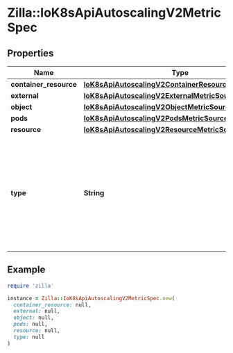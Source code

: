 # Zilla::IoK8sApiAutoscalingV2MetricSpec

## Properties

| Name | Type | Description | Notes |
| ---- | ---- | ----------- | ----- |
| **container_resource** | [**IoK8sApiAutoscalingV2ContainerResourceMetricSource**](IoK8sApiAutoscalingV2ContainerResourceMetricSource.md) |  | [optional] |
| **external** | [**IoK8sApiAutoscalingV2ExternalMetricSource**](IoK8sApiAutoscalingV2ExternalMetricSource.md) |  | [optional] |
| **object** | [**IoK8sApiAutoscalingV2ObjectMetricSource**](IoK8sApiAutoscalingV2ObjectMetricSource.md) |  | [optional] |
| **pods** | [**IoK8sApiAutoscalingV2PodsMetricSource**](IoK8sApiAutoscalingV2PodsMetricSource.md) |  | [optional] |
| **resource** | [**IoK8sApiAutoscalingV2ResourceMetricSource**](IoK8sApiAutoscalingV2ResourceMetricSource.md) |  | [optional] |
| **type** | **String** | type is the type of metric source.  It should be one of \&quot;ContainerResource\&quot;, \&quot;External\&quot;, \&quot;Object\&quot;, \&quot;Pods\&quot; or \&quot;Resource\&quot;, each mapping to a matching field in the object. Note: \&quot;ContainerResource\&quot; type is available on when the feature-gate HPAContainerMetrics is enabled |  |

## Example

```ruby
require 'zilla'

instance = Zilla::IoK8sApiAutoscalingV2MetricSpec.new(
  container_resource: null,
  external: null,
  object: null,
  pods: null,
  resource: null,
  type: null
)
```

